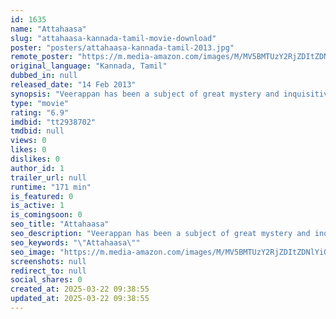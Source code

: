 ```yaml
---
id: 1635
name: "Attahaasa"
slug: "attahaasa-kannada-tamil-movie-download"
poster: "posters/attahaasa-kannada-tamil-2013.jpg"
remote_poster: "https://m.media-amazon.com/images/M/MV5BMTUzY2RjZDItZDNlYi00ZTFmLWIzNDItYjYzNTNiODYxYzgxXkEyXkFqcGdeQXVyMTEzNzg0Mjkx._V1_SX300.jpg"
original_language: "Kannada, Tamil"
dubbed_in: null
released_date: "14 Feb 2013"
synopsis: "Veerappan has been a subject of great mystery and inquisitive character among the journalistic society. His life has been marked with various twists and turns that has always left a common man in oblivion of sorts. His crimes have..."
type: "movie"
rating: "6.9"
imdbid: "tt2938702"
tmdbid: null
views: 0
likes: 0
dislikes: 0
author_id: 1
trailer_url: null
runtime: "171 min"
is_featured: 0
is_active: 1
is_comingsoon: 0
seo_title: "Attahaasa"
seo_description: "Veerappan has been a subject of great mystery and inquisitive character among the journalistic society. His life has been marked with various twists and turns that has always left a common man in oblivion of sorts. His crimes have..."
seo_keywords: "\"Attahaasa\""
seo_image: "https://m.media-amazon.com/images/M/MV5BMTUzY2RjZDItZDNlYi00ZTFmLWIzNDItYjYzNTNiODYxYzgxXkEyXkFqcGdeQXVyMTEzNzg0Mjkx._V1_SX300.jpg"
screenshots: null
redirect_to: null
social_shares: 0
created_at: 2025-03-22 09:38:55
updated_at: 2025-03-22 09:38:55
---
```



